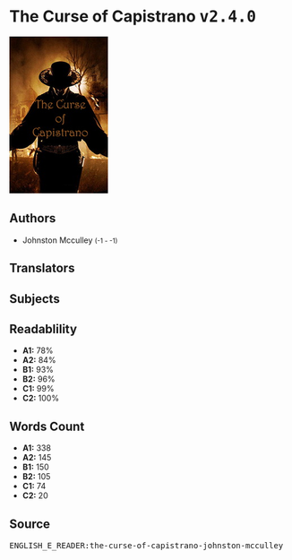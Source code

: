 # The Curse of Capistrano <kbd>v2.4.0</kbd>

![](./cover.medium.jpg "")

## Authors


 - Johnston Mcculley <small>(-1 - -1)</small>

## Translators



## Subjects



## Readablility


 - **A1:** 78%
 - **A2:** 84%
 - **B1:** 93%
 - **B2:** 96%
 - **C1:** 99%
 - **C2:** 100%

## Words Count


 - **A1:** 338
 - **A2:** 145
 - **B1:** 150
 - **B2:** 105
 - **C1:** 74
 - **C2:** 20

## Source


<kbd>ENGLISH_E_READER:the-curse-of-capistrano-johnston-mcculley</kbd>

